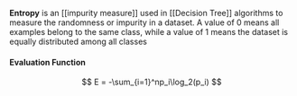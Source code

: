 **Entropy** is an [[impurity measure]] used in [[Decision Tree]] algorithms to measure the randomness or impurity in a dataset. A value of 0 means all examples belong to the same class, while a value of 1 means the dataset is equally distributed among all classes

#### Evaluation Function
$$
E = -\sum_{i=1}^np_i\log_2(p_i)
$$